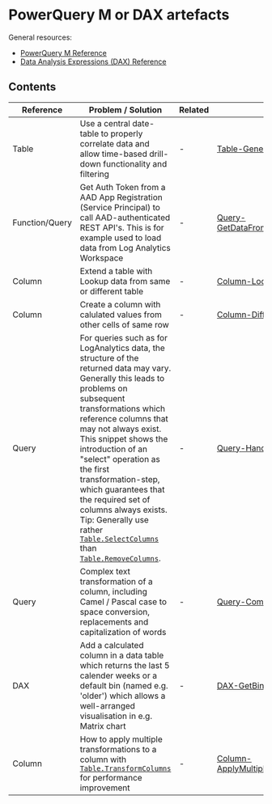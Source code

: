 # PowerQuery M or DAX artefacts
General resources:
* [PowerQuery M Reference](https://docs.microsoft.com/en-us/powerquery-m/)
* [Data Analysis Expressions (DAX) Reference](https://docs.microsoft.com/en-us/dax/)

<!-- Note: Edit tables with https://www.tablesgenerator.com/markdown_tables -->

## Contents

| Reference | Problem / Solution | Related | Link |
|---|---|---|---|
| Table | Use a central date-table to properly correlate data and allow time-based drill-down functionality and filtering | - | [Table-GenerateDateTable](./Table-GenerateDateTable.txt) |
| Function/Query | Get Auth Token from a AAD App Registration (Service Principal) to call AAD-authenticated REST API's. This is for example used to load data from Log Analytics Workspace | - | [Query-GetDataFromMsftApiWithBearerToken](./Query-GetDataFromMsftApiWithBearerToken) |
| Column | Extend a table with Lookup data from same or different table | - | [Column-LookupInTable](./Column-LookupInTable.txt) |
| Column | Create a column with calulated values from other cells of same row | - | [Column-DiffToOtherRowsValues](./Column-DiffToOtherRowsValues.txt) |
| Query | For queries such as for LogAnalytics data, the structure of the returned data may vary. Generally this leads to problems on subsequent transformations which reference columns that may not always exist. This snippet shows the introduction of an "select" operation as the first transformation-step, which guarantees that the required set of columns always exists. Tip: Generally use rather [`Table.SelectColumns`](https://docs.microsoft.com/en-us/powerquery-m/table-selectcolumns) than [`Table.RemoveColumns`](https://docs.microsoft.com/en-us/powerquery-m/table-removecolumns). | - | [Query-HandleDynamicSetOfColumns](./Query-HandleDynamicSetOfColumns.txt) |
| Query | Complex text transformation of a column, including Camel / Pascal case to space conversion, replacements and capitalization of words | - | [Query-ComplexTextTransformations](./Query-ComplexTextTransformations) |
| DAX | Add a calculated column in a data table which returns the last 5 calender weeks or a default bin (named e.g. 'older') which allows a well-arranged visualisation in e.g. Matrix chart | - | [DAX-GetBinsOfRecentWeeks](./DAX-GetBinsOfRecentWeeks.txt) |
| Column | How to apply multiple transformations to a column with [`Table.TransformColumns`](https://docs.microsoft.com/en-us/powerquery-m/table-transformcolumns) for performance improvement | - | [Column-ApplyMultipleTransformations](./Column-ApplyMultipleTransformations.txt) |
